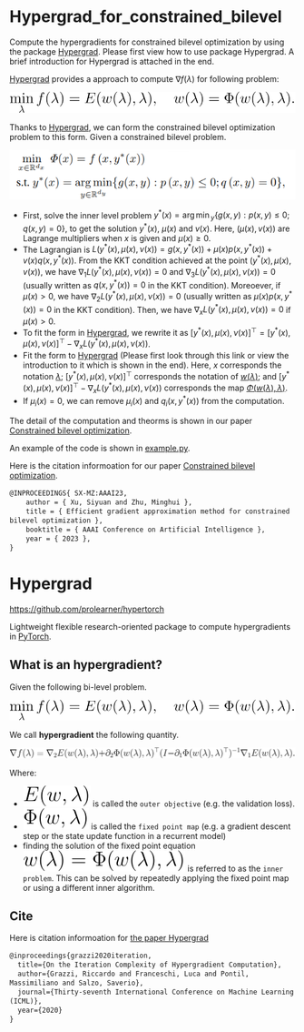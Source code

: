 # Hypergrad_for_constrained_bilevel

Compute the hypergradients for constrained bilevel optimization by using the package [Hypergrad](https://github.com/prolearner/hypertorch).
Please first view how to use package Hypergrad. A brief introduction for Hypergrad is attached in the end.

[Hypergrad](https://github.com/prolearner/hypertorch) provides a approach to compute $\nabla f(\lambda)$ for following problem:

![bilevel](./resources/bilevel.svg)

 Thanks to [Hypergrad](https://github.com/prolearner/hypertorch), we can form the constrained bilevel optimization problem to this form. Given a constrained bilevel problem.

 ![1bilevel](./resources/constrained_bilevel.png)

 * First, solve the inner level problem $y^*(x)={\arg\min}_y \{g(x,y): p(x,y)\leq 0; q(x,y)=0\}$, to get the solution $y^*(x)$, $\mu(x)$ and $v(x)$. Here, $(\mu(x), v(x))$ are Lagrange multipliers when $x$ is given and $\mu(x) \geq 0$.
 * The Lagrangian is $L(y^*(x), \mu(x), ν(x)) = g(x, y^*(x))+\mu(x)p(x,y^*(x))+v(x)q(x,y^*(x)).$ From the KKT condition achieved at the point  $(y^*(x), \mu(x), v(x))$, we have $\nabla_1 L(y^*(x), \mu(x), ν(x))=0$ and $\nabla_3 L(y^*(x), \mu(x), ν(x))=0$ (usually written as $q(x,y^*(x))=0$ in the KKT condition). Moreoever, if $\mu(x)>0$, we have $\nabla_2 L(y^*(x), \mu(x), ν(x))=0$ (usually written as $\mu(x) p(x,y^*(x))=0$ in the KKT condition). Then, we have $\nabla_x L(y^*(x), \mu(x), ν(x))=0$ if $\mu(x)>0$.
 * To fit the form in [Hypergrad](https://github.com/prolearner/hypertorch), we rewrite it as $[y^*(x), \mu(x), ν(x)]^{\top}=[y^*(x), \mu(x), ν(x)]^{\top}-\nabla_x L(y^*(x), \mu(x), ν(x))$. 
 * Fit the form to [Hypergrad](https://github.com/prolearner/hypertorch) (Please first look through this link or view the introduction to it which is shown in the end). Here, $x$ corresponds the notation [$\lambda$](https://github.com/prolearner/hypertorch); $[y^*(x), \mu(x), ν(x)]^{\top}$ corresponds the notation of [$w(\lambda)$](https://github.com/prolearner/hypertorch); and $[y^*(x), \mu(x), ν(x)]^{\top}-\nabla_x L(y^*(x), \mu(x), ν(x))$ corresponds the map [$\Phi(w(\lambda),\lambda)$](https://github.com/prolearner/hypertorch).
 * If $\mu_i(x)=0$, we can remove $\mu_i(x)$ and $q_i(x,y^*(x))$ from the computation.

The detail of the computation and theorms is shown in our paper [Constrained bilevel optimization](https://arxiv.org/abs/2302.01970).

An example of the code is shown in [example.py](./constrained_bilevel_opt/example.py). 



Here is the citation informoation for our paper [Constrained bilevel optimization](https://arxiv.org/abs/2302.01970).
```
@INPROCEEDINGS{ SX-MZ:AAAI23, 
    author = { Xu, Siyuan and Zhu, Minghui },
    title = { Efficient gradient approximation method for constrained bilevel optimization },	 
    booktitle = { AAAI Conference on Artificial Intelligence }, 
    year = { 2023 },    
}
```
 
# Hypergrad
https://github.com/prolearner/hypertorch

Lightweight flexible research-oriented package to compute  hypergradients in [PyTorch](https://github.com/pytorch/pytorch).

## What is an hypergradient?
Given the following bi-level problem.

![bilevel](./resources/bilevel.svg)

We call **hypergradient** the following quantity.

![hypergradient](./resources/hypergradient.svg)

Where:
* ![outerobjective](./resources/outer_objective.svg)
is called the `outer objective` (e.g. the validation loss).
* ![Phi](./resources/Phi.svg) is called the `fixed point map` (e.g. a gradient descent step or the state update function in a recurrent model)
* finding the solution of the fixed point equation ![fixed_point_eq](./resources/fixed_point_eq.svg) is referred to as the `inner problem`. This can be solved by repeatedly applying the fixed point map or using a different inner algorithm.



## Cite

Here is citation informoation for [the paper Hypergrad](https://arxiv.org/abs/2006.16218)
```
@inproceedings{grazzi2020iteration,
  title={On the Iteration Complexity of Hypergradient Computation},
  author={Grazzi, Riccardo and Franceschi, Luca and Pontil, Massimiliano and Salzo, Saverio},
  journal={Thirty-seventh International Conference on Machine Learning (ICML)},
  year={2020}
}
```